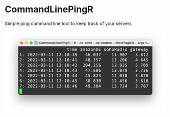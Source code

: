 # CommandLinePingR
Simple ping command line tool to keep track of your servers

![Example](cmd.jpg)
